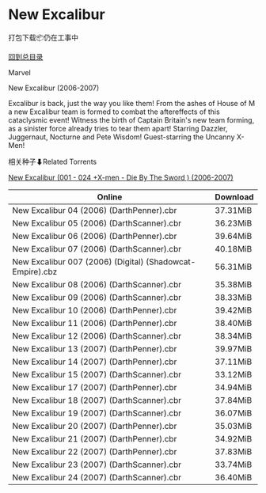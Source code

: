 # New Excalibur

打包下载📦仍在工事中

[回到总目录](/Catalogs.md)

Marvel

New Excalibur (2006-2007)

Excalibur is back, just the way you like them! From the ashes of House of M a new Excalibur team is formed to combat the aftereffects of this cataclysmic event! Witness the birth of Captain Britain's new team forming, as a sinister force already tries to tear them apart! Starring Dazzler, Juggernaut, Nocturne and Pete Wisdom! Guest-starring the Uncanny X-Men!





相关种子⬇Related Torrents

[New Excalibur (001 - 024 +X-men - Die By The Sword ) (2006-2007)](https://github.com/alicewish/markdown/blob/master/torrent/New-Excalibur--001---024--X-men---Die-By-The-Sword----2006-2007.md)

Online | Download
--- | ---
New Excalibur 04 (2006) (DarthPenner).cbr | 37.31MiB
New Excalibur 05 (2006) (DarthScanner).cbr | 36.23MiB
New Excalibur 06 (2006) (DarthPenner).cbr | 39.64MiB
New Excalibur 07 (2006) (DarthScanner).cbr | 40.18MiB
New Excalibur 007 (2006) (Digital) (Shadowcat-Empire).cbz | 56.31MiB
New Excalibur 08 (2006) (DarthScanner).cbr | 35.38MiB
New Excalibur 09 (2006) (DarthScanner).cbr | 38.33MiB
New Excalibur 10 (2006) (DarthPenner).cbr | 39.42MiB
New Excalibur 11 (2006) (DarthPenner).cbr | 38.40MiB
New Excalibur 12 (2006) (DarthScanner).cbr | 38.34MiB
New Excalibur 13 (2007) (DarthPenner).cbr | 39.97MiB
New Excalibur 14 (2007) (DarthPenner).cbr | 37.11MiB
New Excalibur 15 (2007) (DarthScanner).cbr | 33.12MiB
New Excalibur 17 (2007) (DarthPenner).cbr | 34.94MiB
New Excalibur 18 (2007) (DarthScanner).cbr | 37.84MiB
New Excalibur 19 (2007) (DarthScanner).cbr | 36.07MiB
New Excalibur 20 (2007) (DarthPenner).cbr | 35.03MiB
New Excalibur 21 (2007) (DarthPenner).cbr | 34.92MiB
New Excalibur 22 (2007) (DarthPenner).cbr | 37.83MiB
New Excalibur 23 (2007) (DarthScanner).cbr | 33.74MiB
New Excalibur 24 (2007) (DarthScanner).cbr | 36.40MiB